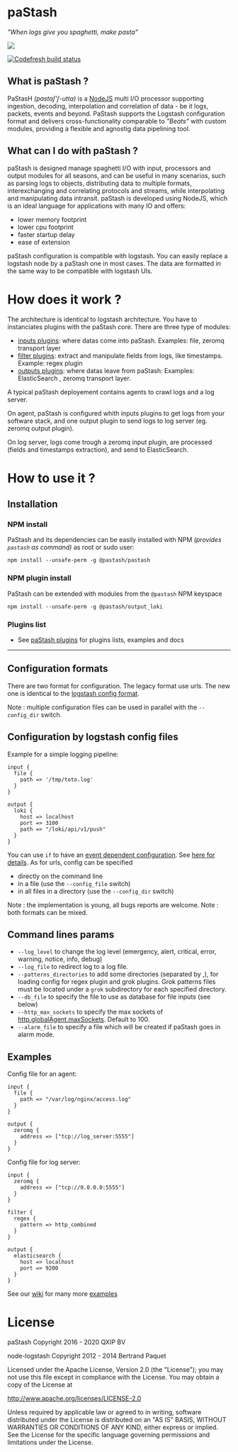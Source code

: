 paStash
====
_"When logs give you spaghetti, make pasta"_

<img src="http://i.imgur.com/wYjsCqz.png"/>

[![Codefresh build status]( https://g.codefresh.io/api/badges/build?repoOwner=sipcapture&repoName=paStash&branch=master&pipelineName=paStash&accountName=lmangani&type=cf-1)]( https://hub.docker.com/r/qxip/pastash/)

What is paStash ?
---

PaStasH _(pastaʃ'ʃ-utta)_ is a [NodeJS](http://nodejs.org) multi I/O processor supporting ingestion, decoding, interpolation and correlation of data - be it logs, packets, events and beyond. PaStash supports the Logstash configuration format and delivers cross-functionality comparable to _"Beats"_ with custom modules, providing a flexible and agnostig data pipelining tool.


What can I do with paStash ?
---

paStash is designed manage spaghetti I/O with input, processors and output modules for all seasons, and can be useful in many scenarios, such as parsing logs to objects, distributing data to multiple formats, interexchanging and correlating protocols and streams, while interpolating and manipulating data intransit. paStash is developed using NodeJS, which is an ideal language for applications with many IO and offers:

* lower memory footprint
* lower cpu footprint
* faster startup delay
* ease of extension

paStash configuration is compatible with logstash. You can easily replace a logstash node by a paStash one in most cases. The data are formatted in the same way to be compatible with logstash UIs.

How does it work ?
===

The architecture is identical to logstash architecture. You have to instanciates plugins with the paStash core. There are three type of modules:

* [inputs plugins](#inputs): where datas come into paStash. Examples: file, zeromq transport layer
* [filter plugins](#filters): extract and manipulate fields from logs, like timestamps. Example: regex plugin
* [outputs plugins](#outputs): where datas leave from paStash: Examples: ElasticSearch , zeromq transport layer.


A typical paStash deployement contains agents to crawl logs and a log server.

On agent, paStash is configured whith inputs plugins to get logs from your software stack, and one output plugin to send logs to log server (eg. zeromq output plugin).

On log server, logs come trough a zeromq input plugin, are processed (fields and timestamps extraction), and send to ElasticSearch.



How to use it ?
===

Installation
---
### NPM install
PaStash and its dependencies can be easily installed with NPM _(provides `pastash` as command)_ as root or sudo user:
```
npm install --unsafe-perm -g @pastash/pastash
```

### NPM plugin install
PaStash can be extended with modules from the `@pastash` NPM keyspace
```
npm install --unsafe-perm -g @pastash/output_loki
```

### Plugins list
* See [paStash plugins](https://github.com/lmangani/pastash/tree/master/plugins) for plugins lists, examples and docs

------------

Configuration formats
---

There are two format for configuration. The legacy format use urls. The new one is identical to the [logstash config format](https://www.elastic.co/guide/en/logstash/current/configuration.html).

Note : multiple configuration files can be used in parallel with the ``--config_dir`` switch.


Configuration by logstash config files
---

Example for a simple logging pipeline:
```
input {
  file {
    path => '/tmp/toto.log'
  }
}

output {
  loki {
    host => localhost
    port => 3100
    path => "/loki/api/v1/push"
  }
}
```

You can use ``if`` to have an [event dependent configuration](https://www.elastic.co/guide/en/logstash/current/event-dependent-configuration.html). See [here for details](docs/common_params.md).
As for urls, config can be specified

* directly on the command line
* in a file (use the ``--config_file`` switch)
* in all files in a directory (use the ``--config_dir`` switch)

Note : the implementation is young, all bugs reports are welcome.
Note : both formats can be mixed.

Command lines params
---

* ``--log_level`` to change the log level (emergency, alert, critical, error, warning, notice, info, debug)
* ``--log_file`` to redirect log to a log file.
* ``--patterns_directories`` to add some directories (separated by ,), for loading config for regex plugin and grok plugins. Grok patterns files must be located under a ``grok`` subdirectory for each specified directory.
* ``--db_file`` to specify the file to use as database for file inputs (see below)
* ``--http_max_sockets`` to specify the max sockets of [http.globalAgent.maxSockets](http://nodejs.org/api/http.html#http_agent_maxsockets). Default to 100.
* ``--alarm_file`` to specify a file which will be created if paStash goes in alarm mode.

Examples
---

Config file for an agent:
```
input {
  file {
    path => "/var/log/nginx/access.log"
  }
}

output {
  zeromq {
    address => ["tcp://log_server:5555"]
  }
}
```

Config file for log server:
```
input {
  zeromq {
    address => ["tcp://0.0.0.0:5555"]
  }
}

filter {
  regex {
    pattern => http_combined
  }
}

output {
  elasticsearch {
    host => localhost
    port => 9200
  }
}
```
See our [wiki](https://github.com/sipcapture/paStash/wiki) for many more [examples](https://github.com/sipcapture/paStash/wiki)



License
===

paStash Copyright 2016 - 2020 QXIP BV

node-logstash Copyright 2012 - 2014 Bertrand Paquet

Licensed under the Apache License, Version 2.0 (the "License"); you may not use this file except in compliance with the License. You may obtain a copy of the License at

http://www.apache.org/licenses/LICENSE-2.0

Unless required by applicable law or agreed to in writing, software distributed under the License is distributed on an "AS IS" BASIS, WITHOUT WARRANTIES OR CONDITIONS OF ANY KIND, either express or implied. See the License for the specific language governing permissions and limitations under the License.

